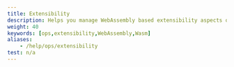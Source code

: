 ```yaml
---
title: Extensibility
description: Helps you manage WebAssembly based extensibility aspects of a running mesh.
weight: 40
keywords: [ops,extensibility,WebAssembly,Wasm]
aliases:
    - /help/ops/extensibility
test: n/a
---
```

